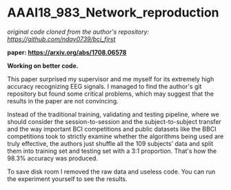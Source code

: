 # AAAI18_983_Network_reproduction
*original code cloned from the author's repository: https://github.com/nday0739/bci_first*

**paper: https://arxiv.org/abs/1708.06578**


**Working on better code.**

This paper surprised my supervisor and me myself for its extremely high accuracy recognizing EEG signals. I managed to find the author's git repository but found some critical problems, which may suggest that the results in the paper are not convincing.

Instead of the traditional training, validating and testing pipeline, where we should consider the session-to-session and the subject-to-subject transfer and the way important BCI competitions and public datasets like the BBCI competitions took to strictly examine whether the algorithms being used are truly effective, the authors just shuffle all the 109 subjects' data and split them into training set and testing set with a 3:1 proportion. That's how the 98.3% accuracy was produced.

To save disk room I removed the raw data and useless code.
You can run the experiment yourself to see the results.